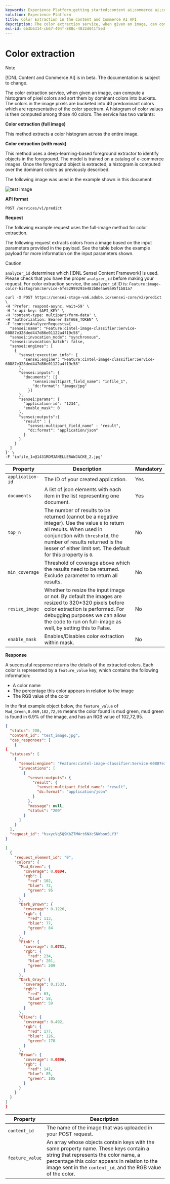 ```yaml
---
keywords: Experience Platform;getting started;content ai;commerce ai;content and commerce ai;color extraction;Color extraction
solution: Experience Platform
title: Color Extraction in the Content and Commerce AI API
description: The color extraction service, when given an image, can compute the histogram of pixel colors and sort them by dominant colors into buckets.
exl-id: 6b3b6314-cb67-404f-888c-4832d041f5ed
---
```

# Color extraction

>[!NOTE]
>
>[!DNL Content and Commerce AI] is in beta. The documentation is subject to change.

The color extraction service, when given an image, can compute a histogram of pixel colors and sort them by dominant colors into buckets. The colors in the image pixels are bucketed into 40 predominant colors which are representative of the color spectrum. A histogram of color values is then computed among those 40 colors. The service has two variants:

**Color extraction (full image)**

This method extracts a color histogram across the entire image.

**Color extraction (with mask)**

This method uses a deep-learning-based foreground extractor to identify objects in the foreground. The model is trained on a catalog of e-commerce images. Once the foreground object is extracted, a histogram is computed over the dominant colors as previously described.

The following image was used in the example shown in this document:

![test image](../images/QQAsset1.jpg)

**API format**

```http
POST /services/v1/predict
```

**Request**

The following example request uses the full-image method for color extraction.

The following request extracts colors from a image based on the input parameters provided in the payload. See the table below the example payload for more information on the input parameters shown.

>[!CAUTION]
>
>`analyzer_id` determines which [!DNL Sensei Content Framework] is used. Please check that you have the proper `analyzer_id` before making your request. For color extraction service, the `analyzer_id` ID is:
>`Feature:image-color-histogram:Service-6fe52999293e483b8e4ae9a95f1b81a7`

```SHELL
curl -X POST https://sensei-stage-va6.adobe.io/sensei-core/v2/predict \
-H 'Prefer: respond-async, wait=59' \
-H "x-api-key: $API_KEY" \
-H 'content-type: multipart/form-data' \
-H "authorization: Bearer $STAGE_TOKEN" \
-F 'contentAnalyzerRequests={
  "sensei:name": "Feature:cintel-image-classifier:Service-60887e328ded447d86e01122a4f19c58",
  "sensei:invocation_mode": "synchronous",
  "sensei:invocation_batch": false,
  "sensei:engines": [
    {
      "sensei:execution_info": {
        "sensei:engine": "Feature:cintel-image-classifier:Service-60887e328ded447d86e01122a4f19c58"
      },
      "sensei:inputs": {
        "documents": [{
            "sensei:multipart_field_name": "infile_1",
            "dc:format": "image/jpg"
          }]
      },
      "sensei:params": {
        "application-id": "1234",
        "enable_mask": 0
      },
      "sensei:outputs":{
        "result" : {
          "sensei:multipart_field_name" : "result",
          "dc:format": "application/json"
        }
      }
    }
  ]
}' \
-F 'infile_1=@1431RDMJANELLERAWJACKE_2.jpg'
```

| Property | Description | Mandatory |
| --- | --- | --- |
| `application-id` | The ID of your created application. | Yes |
| `documents` | A list of json elements with each item in the list representing one document. | Yes |
| `top_n` | The number of results to be returned (cannot be a negative integer). Use the value `0` to return all results. When used in conjunction with `threshold`, the number of results returned is the lesser of either limit set. The default for this property is `0`. | No |
| `min_coverage` | Threshold of coverage above which the results need to be returned. Exclude parameter to return all results. | No |
| `resize_image` | Whether to resize the input image or not. By default the images are resized to 320*320 pixels before color extraction is performed. For debugging purposes we can allow the code to run on full-image as well, by setting this to False. | No |
| `enable_mask` | Enables/Disables color extraction within mask. | No |

**Response**

A successful response returns the details of the extracted colors. Each color is represented by a `feature_value` key, which contains the following information:

- A color name
- The percentage this color appears in relation to the image
- The RGB value of the color

In the first example object below, the `feature_value` of `Mud_Green,0.069,102,72,95` means the color found is mud green, mud green is found in 6.9% of the image, and has an RGB value of 102,72,95.

```json
{
  "status": 200,
  "content_id": "test_image.jpg",
  "cas_responses": [
    {
{
  "statuses": [
    {
      "sensei:engine": "Feature:cintel-image-classifier:Service-60887e328ded447d86e01122a4f19c58",
      "invocations": [
        {
          "sensei:outputs": {
            "result": {
              "sensei:multipart_field_name": "result",
              "dc:format": "application/json"
            }
          },
          "message": null,
          "status": "200"
        }
      ]
    }
  ],
  "request_id": "hsxycVq5Q9KbZ7MWrt6NXcSNWbonSLf3"
}

[
  {
    "request_element_id": "0",
    "colors": {
      "Mud_Green": {
        "coverage": 0.0694,
        "rgb": {
          "red": 102,
          "blue": 72,
          "green": 95
        }
      },
      "Dark_Brown": {
        "coverage": 0.1226,
        "rgb": {
          "red": 113,
          "blue": 77,
          "green": 84
        }
      },
      "Pink": {
        "coverage": 0.0731,
        "rgb": {
          "red": 234,
          "blue": 201,
          "green": 209
        }
      },
      "Dark_Gray": {
        "coverage": 0.1533,
        "rgb": {
          "red": 63,
          "blue": 58,
          "green": 59
        }
      },
      "Olive": {
        "coverage": 0.492,
        "rgb": {
          "red": 177,
          "blue": 126,
          "green": 170
        }
      },
      "Brown": {
        "coverage": 0.0896,
        "rgb": {
          "red": 141,
          "blue": 85,
          "green": 105
        }
      }
    }
  }
]
}
```

| Property | Description |
| --- | --- |
| `content_id` | The name of the image that was uploaded in your POST request. |
| `feature_value` | An array whose objects contain keys with the same property name. These keys contain a string that represents the color name, a percentage this color appears in relation to the image sent in the `content_id`, and the RGB value of the color. |
